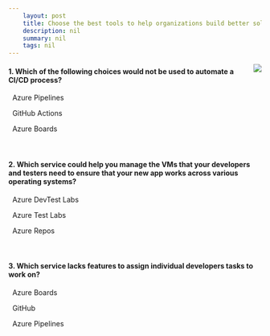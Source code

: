 ```yaml
---
    layout: post
    title: Choose the best tools to help organizations build better solutions 
    description: nil
    summary: nil
    tags: nil
---
```



 <a target="_blank" href="https://docs.microsoft.com/en-us/learn/modules/azure-devops-devtest-labs/7-knowledge-check/"><i class="fas fa-external-link-alt"></i> </a>
 <img align="right" src="https://docs.microsoft.com/en-us/learn/achievements/azure-devops-devtest-labs.svg">
####  1. Which of the following choices would not be used to automate a CI/CD process?


<i class='far fa-square'></i> &nbsp;&nbsp;Azure Pipelines

<i class='far fa-square'></i> &nbsp;&nbsp;GitHub Actions

<i class='fas fa-check-square' style='color: Dodgerblue;'></i> &nbsp;&nbsp;Azure Boards
<br />
<br />
<br />

####  2. Which service could help you manage the VMs that your developers and testers need to ensure that your new app works across various operating systems?


<i class='fas fa-check-square' style='color: Dodgerblue;'></i> &nbsp;&nbsp;Azure DevTest Labs

<i class='far fa-square'></i> &nbsp;&nbsp;Azure Test Labs

<i class='far fa-square'></i> &nbsp;&nbsp;Azure Repos
<br />
<br />
<br />

####  3. Which service lacks features to assign individual developers tasks to work on?


<i class='far fa-square'></i> &nbsp;&nbsp;Azure Boards

<i class='far fa-square'></i> &nbsp;&nbsp;GitHub

<i class='fas fa-check-square' style='color: Dodgerblue;'></i> &nbsp;&nbsp;Azure Pipelines
<br />
<br />
<br />
